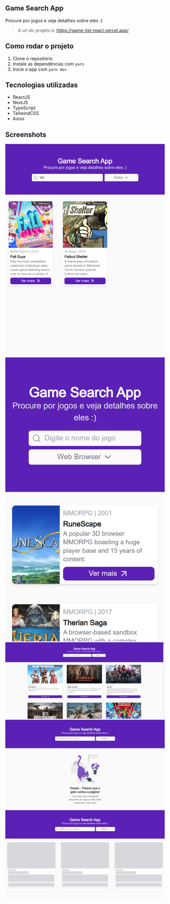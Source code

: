 ## Game Search App
Procure por jogos e veja detalhes sobre eles :)

> A url do projeto é: https://game-list-react.vercel.app/

## Como rodar o projeto
1. Clone o repositório
2. Instale as dependências com `yarn`
3. Inicie o app com `yarn dev`

## Tecnologias utilizadas
- ReactJS
- NextJS
- TypeScript
- TailwindCSS
- Axios

## Screenshots

![image](./public//home-ipad.png)
![image](./public//home-iphone.png)
![image](./public//home-pc.png)
![image](./public//error-pc.png)
![image](./public//loading-pc.png)
